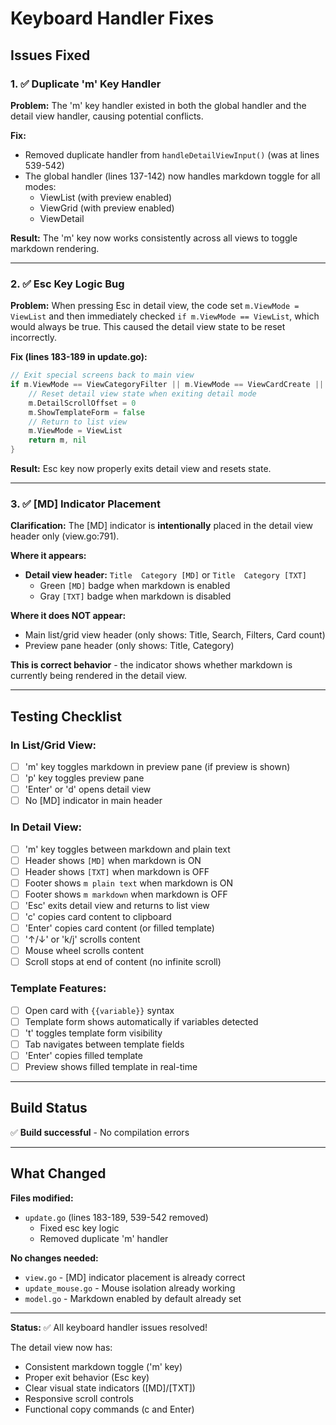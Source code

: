 # Keyboard Handler Fixes

## Issues Fixed

### 1. ✅ Duplicate 'm' Key Handler
**Problem:** The 'm' key handler existed in both the global handler and the detail view handler, causing potential conflicts.

**Fix:**
- Removed duplicate handler from `handleDetailViewInput()` (was at lines 539-542)
- The global handler (lines 137-142) now handles markdown toggle for all modes:
  - ViewList (with preview enabled)
  - ViewGrid (with preview enabled)
  - ViewDetail

**Result:** The 'm' key now works consistently across all views to toggle markdown rendering.

---

### 2. ✅ Esc Key Logic Bug
**Problem:** When pressing Esc in detail view, the code set `m.ViewMode = ViewList` and then immediately checked `if m.ViewMode == ViewList`, which would always be true. This caused the detail view state to be reset incorrectly.

**Fix (lines 183-189 in update.go):**
```go
// Exit special screens back to main view
if m.ViewMode == ViewCategoryFilter || m.ViewMode == ViewCardCreate || m.ViewMode == ViewDetail {
    // Reset detail view state when exiting detail mode
    m.DetailScrollOffset = 0
    m.ShowTemplateForm = false
    // Return to list view
    m.ViewMode = ViewList
    return m, nil
}
```

**Result:** Esc key now properly exits detail view and resets state.

---

### 3. ✅ [MD] Indicator Placement
**Clarification:** The [MD] indicator is **intentionally** placed in the detail view header only (view.go:791).

**Where it appears:**
- **Detail view header:** `Title  Category [MD]` or `Title  Category [TXT]`
  - Green `[MD]` badge when markdown is enabled
  - Gray `[TXT]` badge when markdown is disabled

**Where it does NOT appear:**
- Main list/grid view header (only shows: Title, Search, Filters, Card count)
- Preview pane header (only shows: Title, Category)

**This is correct behavior** - the indicator shows whether markdown is currently being rendered in the detail view.

---

## Testing Checklist

### In List/Grid View:
- [ ] 'm' key toggles markdown in preview pane (if preview is shown)
- [ ] 'p' key toggles preview pane
- [ ] 'Enter' or 'd' opens detail view
- [ ] No [MD] indicator in main header

### In Detail View:
- [ ] 'm' key toggles between markdown and plain text
- [ ] Header shows `[MD]` when markdown is ON
- [ ] Header shows `[TXT]` when markdown is OFF
- [ ] Footer shows `m plain text` when markdown is ON
- [ ] Footer shows `m markdown` when markdown is OFF
- [ ] 'Esc' exits detail view and returns to list view
- [ ] 'c' copies card content to clipboard
- [ ] 'Enter' copies card content (or filled template)
- [ ] '↑/↓' or 'k/j' scrolls content
- [ ] Mouse wheel scrolls content
- [ ] Scroll stops at end of content (no infinite scroll)

### Template Features:
- [ ] Open card with `{{variable}}` syntax
- [ ] Template form shows automatically if variables detected
- [ ] 't' toggles template form visibility
- [ ] Tab navigates between template fields
- [ ] 'Enter' copies filled template
- [ ] Preview shows filled template in real-time

---

## Build Status

✅ **Build successful** - No compilation errors

---

## What Changed

**Files modified:**
- `update.go` (lines 183-189, 539-542 removed)
  - Fixed esc key logic
  - Removed duplicate 'm' handler

**No changes needed:**
- `view.go` - [MD] indicator placement is already correct
- `update_mouse.go` - Mouse isolation already working
- `model.go` - Markdown enabled by default already set

---

**Status:** ✅ All keyboard handler issues resolved!

The detail view now has:
- Consistent markdown toggle ('m' key)
- Proper exit behavior (Esc key)
- Clear visual state indicators ([MD]/[TXT])
- Responsive scroll controls
- Functional copy commands (c and Enter)
